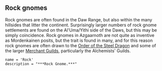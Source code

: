 ## Rock gnomes
Rock gnomes are often found in the Daw Range, but also within the many hillsides that litter the continent. Surprisingly larger numbers of rock gnome settlements are found on the Al'Uma/Yithi side of the Daws, but this may be simply coincidence. Rock gnomes in Azgaarnoth are not quite as inventive as Mordenkainen posits, but the trait is found in many, and for this reason rock gnomes are often drawn to the [Order of the Steel Dragon](../Organizations/MilitantOrders/DraconicOrder/Steel.md) and some of the larger [Merchant Guilds](../Organizations/MerchantGuilds/index.md), particularly the Alchemists' Guilds.

```
name = 'Rock'
description = "***Rock Gnome.***"
```